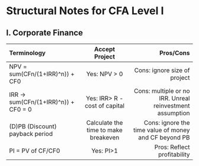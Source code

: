 # Structural Notes for CFA Level I 

## I. Corporate Finance
|Terminology|Accept Project|Pros/Cons|
| :------------- | :----------: | -----------: |
|NPV = sum(CFn/(1+IRR)^n)) + CF0 | Yes: NPV > 0 |Cons: ignore size of project|
|IRR -> sum(CFn/(1+IRR)^n)) + CF0 = 0 | Yes: IRR> R - cost of capital|Cons: multiple or no IRR. Unreal reinvestment assumption|
|(D)PB (Discount) payback period| Calculate the time to make breakeven | Cons: ignore the time value of money and CF beyond PB|
|PI = PV of CF/CF0 |Yes: PI>1|Pros: Reflect profitability|
